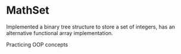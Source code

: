 # MathSet
Implemented a binary tree structure to store a set of integers, has an alternative functional array implementation. 

Practicing OOP concepts

